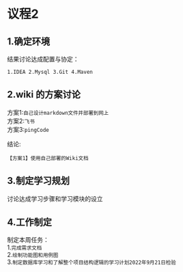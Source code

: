 # 议程2
## 1.确定环境
结果讨论达成配置与协定：

    1.IDEA 2.Mysql 3.Git 4.Maven
## 2.wiki 的方案讨论
方案1:`自己设计markdown文件并部署到网上`  
方案2:`飞书`  
方案3:`pingCode`

结论:  
    
    【方案1】使用自己部署的Wiki文档
## 3.制定学习规划
讨论达成学习步骤和学习模块的设立
## 4.工作制定
制定本周任务：  
1.`完成需求文档`  
2.`绘制功能图和用例图`  
3.`制定数据库学习和了解整个项目结构逻辑的学习计划2022年9月21日检验`





























